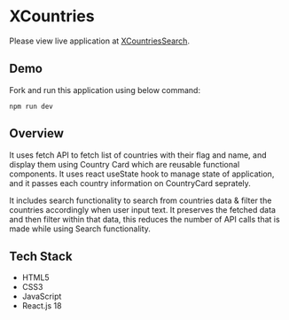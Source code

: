 # XCountries

Please view live application at [XCountriesSearch](https://x-countries-search-wine.vercel.app/).

## Demo 

Fork and run this application using below command: 

```npm run dev```

## Overview
 
It uses fetch API to fetch list of countries with their flag and name, and display them using Country Card which are reusable functional components. It uses react useState hook to manage state of application, and it passes each country information on CountryCard seprately.

It includes search functionality to search from countries data & filter the countries accordingly when user input text. It preserves the fetched data and then filter within that data, this reduces the number of API calls that is made while using Search functionality. 

## Tech Stack

* HTML5
* CSS3
* JavaScript
* React.js 18